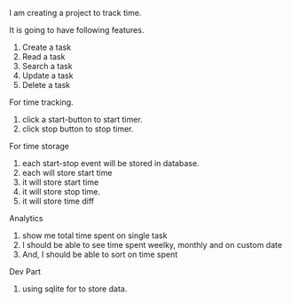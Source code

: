 I am creating a project to track time.

It is going to have following features.
1. Create a task
2. Read a task
3. Search a task
4. Update a task
5. Delete a task

For time tracking.

1. click a start-button to start timer.
2. click stop button to stop timer.

For time storage
1. each start-stop event will be stored in database.
2. each will store start time
3. it will store start time
4. it will store stop time.
5. it will store time diff

Analytics
1. show me total time spent on single task
2. I should be able to see time spent weelky, monthly and on custom date
3. And, I should be able to sort on time spent


Dev Part
1. using sqlite for to store data.

